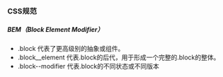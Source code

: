 ### CSS规范

##### BEM（Block Element Modifier）

- .block 代表了更高级别的抽象或组件。
- .block__element 代表.block的后代，用于形成一个完整的.block的整体。
- .block--modifier 代表.block的不同状态或不同版本

